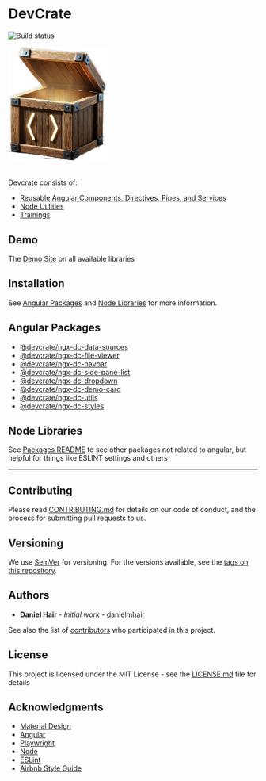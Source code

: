
# DevCrate

![Build status](https://github.com/danielmhair/devcrate/actions/workflows/pr.yml/badge.svg)

<img src="./app/src/assets/images/devcrate.png" width="200" alt="DevCrate Logo" /> 
<br/>
<br/>

Devcrate consists of:

* [Reusable Angular Components, Directives, Pipes, and Services](https://danielmhair.github.io/devcrate/)
* [Node Utilities](https://danielmhair.github.io/devcrate/packages/)
* [Trainings](https://danielmhair.github.io/devcrate/training/)

## Demo

The [Demo Site](https://danielmhair.github.io/devcrate/) on all available libraries

## Installation

See [Angular Packages](#angular-packages) and [Node Libraries](#node-libraries) for more information.

## Angular Packages

* [@devcrate/ngx-dc-data-sources](./app/projects/devcrate/ngx-dc-data-sources/README.md#modal)
* [@devcrate/ngx-dc-file-viewer](./app/projects/devcrate/ngx-dc-file-viewer/README.md#modal)
* [@devcrate/ngx-dc-navbar](./app/projects/devcrate/ngx-dc-navbar/README.md#modal)
* [@devcrate/ngx-dc-side-pane-list](./app/projects/devcrate/ngx-dc-side-pane-list/README.md#modal)
* [@devcrate/ngx-dc-dropdown](./app/projects/devcrate/ngx-dc-dropdown/README.md#modal)
* [@devcrate/ngx-dc-demo-card](./app/projects/devcrate/ngx-dc-demo-card/README.md#modal)
* [@devcrate/ngx-dc-utils](./app/projects/devcrate/ngx-dc-utils/README.md#modal)
* [@devcrate/ngx-dc-styles](./app/projects/devcrate/ngx-dc-styles/README.md#modal)

## Node Libraries

See [Packages README](./packages/README.md#modal) to see other packages not related to angular, but helpful for things like ESLINT settings and others

---

## Contributing

Please read [CONTRIBUTING.md](./CONTRIBUTING.md) for details on our code of conduct, and the process for submitting pull requests to us.

## Versioning

We use [SemVer](http://semver.org/) for versioning. For the versions available, see the [tags on this repository](https://github.com/danielmhair/devcrate/tags).

## Authors

* **Daniel Hair** - *Initial work* - [danielmhair](https://github.com/danielmhair)

See also the list of [contributors](https://github.com/danielmhair/devcrate/contributors) who participated in this project.

## License

This project is licensed under the MIT License - see the [LICENSE.md](./LICENSE) file for details

## Acknowledgments

* [Material Design](https://material.io/)
* [Angular](https://angular.io/)
* [Playwright](https://playwright.dev/)
* [Node](https://nodejs.org/)
* [ESLint](https://eslint.org/)
* [Airbnb Style Guide](https://github.com/airbnb/javascript)
